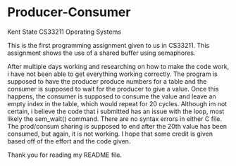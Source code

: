 # Producer-Consumer
Kent State CS33211 Operating Systems

This is the first programming assignment given to us in CS33211.
This assignment shows the use of a shared buffer using semaphores.

After multiple days working and researching on how to make the code work, i have not been able to get everything working correctly.
The program is supposed to have the producer produce numbers for a table and the consumer is supposed to wait for the producer to give a value.
Once this happens, the consumer is supposed to consume the value and leave an empty index in the table, which would repeat for 20 cycles.
Although im not certain, i believe the code that i submitted has an issue with the loop, most likely the sem_wait() command.
There are no syntax errors in either C file.
The prod/consum sharing is supposed to end after the 20th value has been consumed, but again, it is not working.
I hope that some credit is given based off of the effort and the code given.

Thank you for reading my README file.
